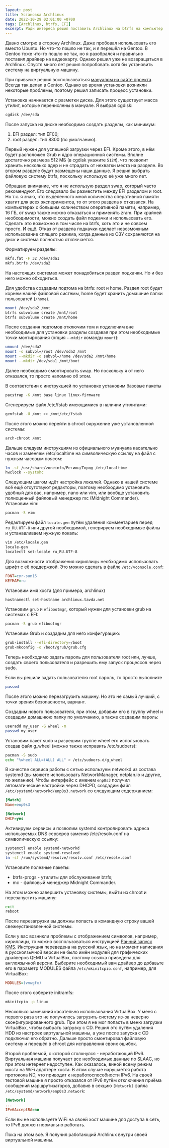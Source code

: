 ```yaml
---
layout: post
title: Установка Archlinux
date: 2022-10-29 02:01:00 +0700
tags: [Archlinux, btrfs, EFI]
excerpt: Ради интереса решил поставить Archlinux на btrfs на компьютер у EFI
---
```


Давно смотрю в сторону Archlinux. Даже пробовал использовать его вместо Ubuntu. Но что-то пошло не так, и я перешёл на Gentoo. В Gentoo тоже что-то пошло не так, но я разобрался и правильно поставил драйвер на видеокарту. Однако решил уже не возвращаться в Archlinux. Спустя много лет решил попробовать хотя бы установить систему на виртуальную машину.

При привычке решил воспользоваться [мануалом на сайте проекта](https://wiki.archlinux.org/title/Installation_guide_(%D0%A0%D1%83%D1%81%D1%81%D0%BA%D0%B8%D0%B9)). Всегда так делал в Gentoo. Однако во время установки возникли некоторые проблемы, поэтому решил записать процесс установки.

Установка начинается с разметки диска. Для этого существует масса утилит, которые перечислены в мануале. Я выбрал cgdisk:

```bash
cgdisk /dev/sda
```

После запуска на диске необходимо создать разделы, как минимум:

1. EFI раздел: тип EF00;
2. root раздел: тип 8300 (по умолчанию).

Первый нужен для успешной загрузки через EFI. Кроме этого, в нём будет расположен Grub и ядро операционной системы. Вполне достаточно размера 512 МБ (в cgdisk укажите `512M`), что позволит хранить несколько ядер и не страдать от нехватки места на разделе. Во втором разделе будут размещены наши данные. Я решил выбрать файловую систему btrfs, поскольку использую её уже много лет.

Обращаю внимание, что я не использую раздел swap, который часто рекомендуют. Его следовало бы разместить между EFI разделом и root. Но т.к. я знаю, что выделенного мной количества оперативной памяти хватит для всех экспериментов, то от этого раздела я отказался. На компьютерах с большим количеством оперативной памяти, например, 16 ГБ, от swap также можно отказаться и применять zram. При крайней необходимости, можно создать файл подкачки и использовать его. Сделать это возможно в том числе на btrfs, хоть это и не совсем просто. И ещё. Отказ от раздела подкачки сделает невозможным использование спящего режима, когда данные из ОЗУ сохраняются на диск и система полностью отключается.

Форматируем разделы:

```bash
mkfs.fat -F 32 /dev/sda1
mkfs.btrfs /dev/sda2
```

На настоящих системах может понадобиться раздел подкачки. Но и без него можно обходиться.

Для удобства создадим подтома на btrfs: root и home. Раздел root будет корнем нашей файловой системы, home будет хранить домашние папки пользоватей (`/home`).

```bash
mount /dev/sda2 /mnt
btrfs subvolume create /mnt/root
btrfs subvolume create /mnt/home
```

После создания подтомов отключим том и подключим вне необходимые для установки разделы создавая при этом необходимые точки монтирования (опция `--mkdir` команды `mount`):

```bash
umount /dev/sda2
mount -o subvol=/root /dev/sda2 /mnt
mount --mkdir -o subvol=/home /dev/sda2 /mnt/home
mount --mkdir /dev/sda1 /mnt/boot
```

Далее необходимо смонтировать swap. Но поскольку я от него отказался, то просто напомню об этом.

В соответствии с инструкцией по установке установим базовые пакеты

```bash
pacstrap -K /mnt base linux linux-firmware
```

Сгенерируем файл /etc/fstab имеющимися в наличии утилитами:

```bash
genfstab -U /mnt >> /mnt/etc/fstab
```

После этого можно перейти в chroot окружение уже установленной системы:

```bash
arch-chroot /mnt
```

Дальше следуем инструкциям из официального муануала касательно часов и заменяем /etc/localtime на символическую ссылку на файл с нужным часовым поясом:

```bash
ln -sf /usr/share/zoneinfo/Регион/Город /etc/localtime
hwclock --systohc
```

Следующим шагом идёт настройка локалей. Однако в нашей системе всё ещё отсутствуют редакторы, поэтому необходимо установить удобный для вас, например, nano или vim, или вообще установить полноценный файловый менеджер mc (Midnight Commander). Установим vim:

```bash
pacman -S vim
```

Редактируем файл `locale.gen` путём удаления комментариев перед `ru_RU.UTF-8` или другой необходимой, генерируем необходимые файлы и устанавливаем нужную локаль:

```bash
vim /etc/locale.gen
locale-gen
localectl set-locale ru_RU.UTF-8
```

Для возможности отображения кириллицы необходимо использовать шрифт с её поддержкой. Это можно сделать в файле `/etc/vconsole.conf`:

```ini
FONT=cyr-sun16
KEYMAP=ru
```

Установим имя хоста (для примера, archlinux)

```bash
hostnamectl set-hostname archlinux.tavda.net
```

Установим `grub` и `efibootmgr`, который нужен для установки grub на системах с EFI:

```bash
pacman -S grub efibootmgr
```

Установим Grub и создадим для него конфигурацию:

```bash
grub-install --efi-directory=/boot
grub-mkconfig -o /boot/grub/grub.cfg
```

Теперь необходимо задать пароль для пользователя root или, лучше, создать своего пользователя и разрешить ему запуск процессов через sudo.

Если вы решили задать пользователю root пароль, то просто выполните

```bash
passwd
```

После этого можно перезагрузить машину. Но это не самый лучший, с точки зрения безопасности, вариант.

Создадим нового пользователя, при этом, добавим его в группу wheel и создадим домашнюю папку по умолчанию, а также создадим пароль:

```bash
useradd my_user -G wheel -m
passwd my_user
```

Установим пакет sudo и разрешим группе wheel его использовать создав файл g_wheel (можно также исправить /etc/sudoers):

```bash
pacman -S sudo
echo "%wheel ALL=(ALL) ALL" > /etc/sudoers.d/g_wheel
```

В качестве сервиса работы с сетью используем networkd из состава systemd (вы можете использовать NetworkManager, netplan.io и другие, по желанию). Чтобы интерфейс с именем `enp0s3` получил автоматические настройки через DHCPD, создадим файл `/etc/systemd/networkd/enp0s3.network` со следующим содержанием:

```ini
[Match]
Name=enp0s3

[Network]
DHCP=yes
```

Активируем сервисы и позволим systemd контролировать адреса используемых DNS серверов заменив /etc/resolv.conf на символическую ссылку:

```bash
systemctl enable systemd-networkd
systemctl enable systemd-resolved
ln -sf /run/systemd/resolve/resolv.conf /etc/resolv.conf
```

Установите полезные пакеты:

- btrfs-progs - утилиты для обслуживания btrfs;
- mc - файловый менеджер Midnight Commander. 

На этом можно завершить установку системы, выйти из chroot и перезапустить машину:

```bash
exit
reboot
```

После перезагрузки вы должны попасть в командную строку вашей свежеустановленной системы.

Если у вас возникли проблемы с отображением символов, например, кириллицы, то можно воспользоваться инструкцией [Ранний запуск KMS](https://wiki.archlinux.org/title/Kernel_mode_setting#Early_KMS_start). Инструкция переведена на русский язык, но на момент написания в русскоязычной версии не было имён модулей для графических драйверов QEMU и VirtualBox, поэтому ссылка приведена для англоязычной версии. Выберите необходимый вам драйвер до добавьте его в параметр MODULES файла `/etc/mkinitcpio.conf`, например, для VirtualBox:

```ini
MODULES=(vmwgfx)
```

После этого соберите initramfs:

```bash
mkinitcpio -p linux
```

Несколько замечаний касательно использования VirtualBox. У меня с первого раза это не получилось загрузить систему из-за неверно сконфигурированного grub. При этом я не мог попасть в меню загрузки VirtualBox, чтобы выбрать загрузку с CD. Решил это путём удаления HDD из настроек виртуальной машины, а уже после запуска с CD подключил его обратно. Дальше просто смонтировал файловую систему и перешёл в chroot для исправления своих ошибок.

Второй проблемой, с которой столкнулся - неработающий IPv6. Виртуальная машина получает все необходимые данные по SLAAC, но при этом интернет недоступен. Как оказалось, виной всему режим моста на WiFi адаптере хоста. В этом случае нарушается работа протокола ND, что приводит к неработоспособности IPv6. На своей тестовой машине я просто отказался от IPv6 путём отключения приёма сообщений маршрутизаторов, добавив в секцию `[Network]` файла `/etc/systemd/network/enp0s3.network`:

```ini
[Network]
...
IPv6AcceptRA=no
```

Если вы не используете WiFi на своей хост машине для доступа в сеть, то IPv6 должен нормально работать.

Пока на этом всё. Я получил работающий Archlinux внутри своей виртуальной машины.
